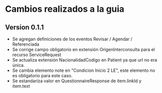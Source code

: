 # Cambios realizados a la guia
## Version 0.1.1
- Se agregan definiciones de los eventos Revisar / Agendar / Referenciada
- Se corrige campo obligatorio en extensión OrigenInterconsulta para el recurso ServiceRequest
- Se actualiza extensión NacionalidadCodigo en Patient ya que url no era única. 
- Se cambia elemento note en "Condicion Inicio 2 LE", este elemento no es obligatorio para este caso. 
- Se estandariza valor en QuestionnaireResponse de item.linkId y item.text